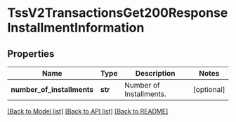 # TssV2TransactionsGet200ResponseInstallmentInformation

## Properties
Name | Type | Description | Notes
------------ | ------------- | ------------- | -------------
**number_of_installments** | **str** | Number of Installments. | [optional] 

[[Back to Model list]](../README.md#documentation-for-models) [[Back to API list]](../README.md#documentation-for-api-endpoints) [[Back to README]](../README.md)


